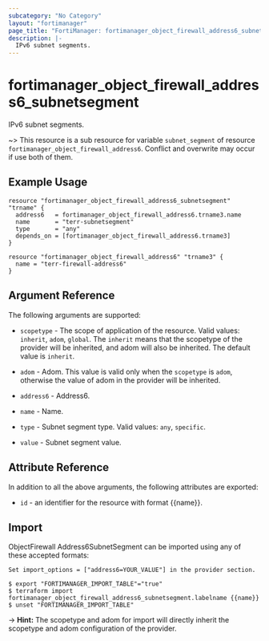 ```yaml
---
subcategory: "No Category"
layout: "fortimanager"
page_title: "FortiManager: fortimanager_object_firewall_address6_subnetsegment"
description: |-
  IPv6 subnet segments.
---
```


# fortimanager_object_firewall_address6_subnetsegment
IPv6 subnet segments.

~> This resource is a sub resource for variable `subnet_segment` of resource `fortimanager_object_firewall_address6`. Conflict and overwrite may occur if use both of them.



## Example Usage

```hcl
resource "fortimanager_object_firewall_address6_subnetsegment" "trname" {
  address6   = fortimanager_object_firewall_address6.trname3.name
  name       = "terr-subnetsegment"
  type       = "any"
  depends_on = [fortimanager_object_firewall_address6.trname3]
}

resource "fortimanager_object_firewall_address6" "trname3" {
  name = "terr-firewall-address6"
}
```

## Argument Reference


The following arguments are supported:

* `scopetype` - The scope of application of the resource. Valid values: `inherit`, `adom`, `global`. The `inherit` means that the scopetype of the provider will be inherited, and adom will also be inherited. The default value is `inherit`.
* `adom` - Adom. This value is valid only when the `scopetype` is `adom`, otherwise the value of adom in the provider will be inherited.
* `address6` - Address6.

* `name` - Name.
* `type` - Subnet segment type. Valid values: `any`, `specific`.

* `value` - Subnet segment value.


## Attribute Reference

In addition to all the above arguments, the following attributes are exported:
* `id` - an identifier for the resource with format {{name}}.

## Import

ObjectFirewall Address6SubnetSegment can be imported using any of these accepted formats:
```
Set import_options = ["address6=YOUR_VALUE"] in the provider section.

$ export "FORTIMANAGER_IMPORT_TABLE"="true"
$ terraform import fortimanager_object_firewall_address6_subnetsegment.labelname {{name}}
$ unset "FORTIMANAGER_IMPORT_TABLE"
```
-> **Hint:** The scopetype and adom for import will directly inherit the scopetype and adom configuration of the provider.

